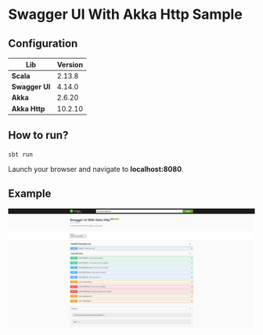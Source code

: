 # Swagger UI With Akka Http Sample

## Configuration

| **Lib** | Version |
|--|--|
| **Scala** | 2.13.8 |
| **Swagger UI** | 4.14.0 |
| **Akka** | 2.6.20 |
| **Akka Http** | 10.2.10 |

## How to run?

    sbt run

Launch your browser and navigate to **localhost:8080**.

## Example

![example-shot](example-shot.jpg)
